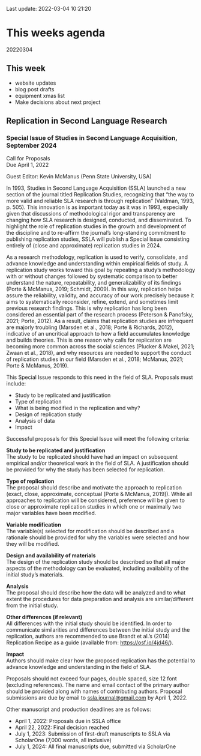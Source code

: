 Last update: 2022-03-04 10:21:20

# This weeks agenda

20220304

## This week

-   website updates
-   blog post drafts
-   equipment xmas list
-   Make decisions about next project

## Replication in Second Language Research

### Special Issue of Studies in Second Language Acquisition, September 2024

Call for Proposals  
Due April 1, 2022

Guest Editor: Kevin McManus (Penn State University, USA)

In 1993, Studies in Second Language Acquisition (SSLA) launched a new
section of the journal titled Replication Studies, recognizing that “the
way to more valid and reliable SLA research is through replication”
(Valdman, 1993, p. 505). This innovation is as important today as it was
in 1993, especially given that discussions of methodological rigor and
transparency are changing how SLA research is designed, conducted, and
disseminated. To highlight the role of replication studies in the growth
and development of the discipline and to re-affirm the journal’s
long-standing commitment to publishing replication studies, SSLA will
publish a Special Issue consisting entirely of (close and approximate)
replication studies in 2024.

As a research methodology, replication is used to verify, consolidate,
and advance knowledge and understanding within empirical fields of
study. A replication study works toward this goal by repeating a study’s
methodology with or without changes followed by systematic comparison to
better understand the nature, repeatability, and generalizability of its
findings (Porte & McManus, 2019; Schmidt, 2009). In this way,
replication helps assure the reliability, validity, and accuracy of our
work precisely because it aims to systematically reconsider, refine,
extend, and sometimes limit previous research findings. This is why
replication has long been considered an essential part of the research
process (Peterson & Panofsky, 2021; Porte, 2012). As a result, claims
that replication studies are infrequent are majorly troubling (Marsden
et al., 2018; Porte & Richards, 2012), indicative of an uncritical
approach to how a field accumulates knowledge and builds theories. This
is one reason why calls for replication are becoming more common across
the social sciences (Plucker & Makel, 2021; Zwaan et al., 2018), and why
resources are needed to support the conduct of replication studies in
our field (Marsden et al., 2018; McManus, 2021; Porte & McManus, 2019).

This Special Issue responds to this need in the field of SLA. Proposals
must include:

-   Study to be replicated and justification
-   Type of replication
-   What is being modified in the replication and why?
-   Design of replication study
-   Analysis of data
-   Impact

Successful proposals for this Special Issue will meet the following
criteria:

**Study to be replicated and justification**  
The study to be replicated should have had an impact on subsequent
empirical and/or theoretical work in the field of SLA. A justification
should be provided for why the study has been selected for replication.

**Type of replication**  
The proposal should describe and motivate the approach to replication
(exact, close, approximate, conceptual \[Porte & McManus, 2019\]). While
all approaches to replication will be considered, preference will be
given to close or approximate replication studies in which one or
maximally two major variables have been modified.

**Variable modification**  
The variable(s) selected for modification should be described and a
rationale should be provided for why the variables were selected and how
they will be modified.

**Design and availability of materials**  
The design of the replication study should be described so that all
major aspects of the methodology can be evaluated, including
availability of the initial study’s materials.

**Analysis**  
The proposal should describe how the data will be analyzed and to what
extent the procedures for data preparation and analysis are
similar/different from the initial study.

**Other differences (if relevant)**  
All differences with the initial study should be identified. In order to
communicate similarities and differences between the initial study and
the replication, authors are recommended to use Brandt et al.’s (2014)
Replication Recipe as a guide (available from: <https://osf.io/4jd46/>).

**Impact**  
Authors should make clear how the proposed replication has the potential
to advance knowledge and understanding in the field of SLA.

Proposals should not exceed four pages, double spaced, size 12 font
(excluding references). The name and email contact of the primary author
should be provided along with names of contributing authors. Proposal
submissions are due by email to <ssla.journal@gmail.com> by April 1,
2022.

Other manuscript and production deadlines are as follows:

-   April 1, 2022: Proposals due in SSLA office
-   April 22, 2022: Final decision reached
-   July 1, 2023: Submission of first-draft manuscripts to SSLA via
    ScholarOne (7,000 words, all inclusive)
-   July 1, 2024: All final manuscripts due, submitted via ScholarOne
